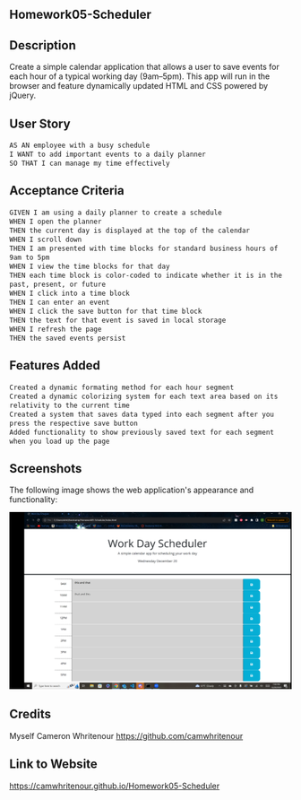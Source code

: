 ## Homework05-Scheduler

## Description

Create a simple calendar application that allows a user to save events for each hour of a typical working day (9am–5pm). This app will run in the browser and feature dynamically updated HTML and CSS powered by jQuery.


## User Story

```
AS AN employee with a busy schedule
I WANT to add important events to a daily planner
SO THAT I can manage my time effectively
```

## Acceptance Criteria

```
GIVEN I am using a daily planner to create a schedule
WHEN I open the planner
THEN the current day is displayed at the top of the calendar
WHEN I scroll down
THEN I am presented with time blocks for standard business hours of 9am to 5pm
WHEN I view the time blocks for that day
THEN each time block is color-coded to indicate whether it is in the past, present, or future
WHEN I click into a time block
THEN I can enter an event
WHEN I click the save button for that time block
THEN the text for that event is saved in local storage
WHEN I refresh the page
THEN the saved events persist
```

## Features Added

```
Created a dynamic formating method for each hour segment
Created a dynamic colorizing system for each text area based on its relativity to the current time
Created a system that saves data typed into each segment after you press the respective save button
Added functionality to show previously saved text for each segment when you load up the page
```

## Screenshots

The following image shows the web application's appearance and functionality:

![This includes the main main page with each hour segment.](./assets/images/scheduler.png)


## Credits

Myself Cameron Whritenour https://github.com/camwhritenour

## Link to Website

https://camwhritenour.github.io/Homework05-Scheduler
